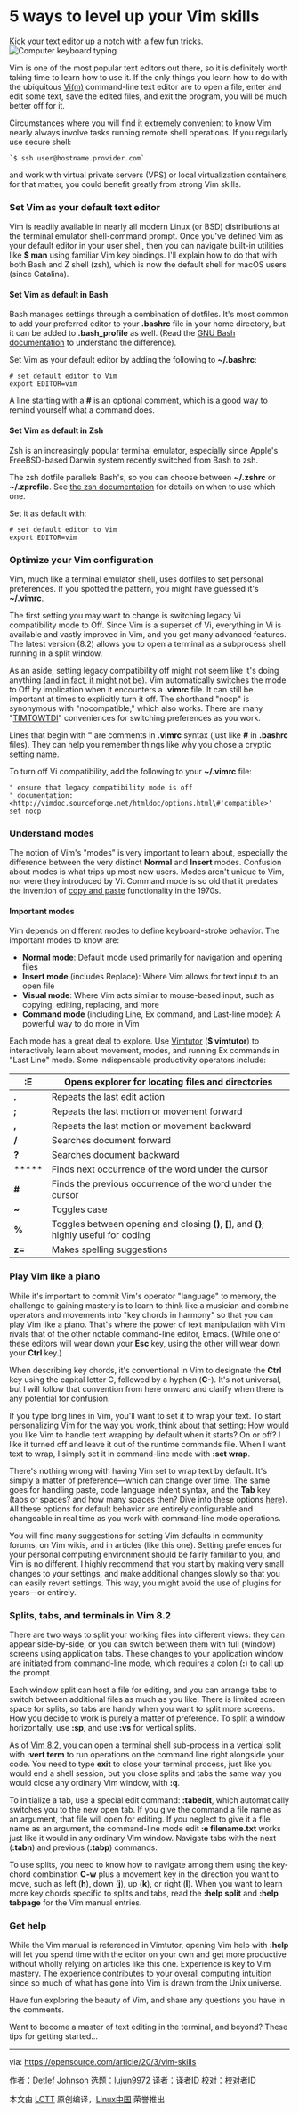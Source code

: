 [#]: collector: (lujun9972)
[#]: translator: ( )
[#]: reviewer: ( )
[#]: publisher: ( )
[#]: url: ( )
[#]: subject: (5 ways to level up your Vim skills)
[#]: via: (https://opensource.com/article/20/3/vim-skills)
[#]: author: (Detlef Johnson https://opensource.com/users/deckart)

5 ways to level up your Vim skills
======
Kick your text editor up a notch with a few fun tricks.
![Computer keyboard typing][1]

Vim is one of the most popular text editors out there, so it is definitely worth taking time to learn how to use it. If the only things you learn how to do with the ubiquitous [Vi(m)][2] command-line text editor are to open a file, enter and edit some text, save the edited files, and exit the program, you will be much better off for it.

Circumstances where you will find it extremely convenient to know Vim nearly always involve tasks running remote shell operations. If you regularly use secure shell: 


```
`$ ssh user@hostname.provider.com`
```

and work with virtual private servers (VPS) or local virtualization containers, for that matter, you could benefit greatly from strong Vim skills.

### Set Vim as your default text editor

Vim is readily available in nearly all modern Linux (or BSD) distributions at the terminal emulator shell-command prompt. Once you've defined Vim as your default editor in your user shell, then you can navigate built-in utilities like **$ man** using familiar Vim key bindings. I'll explain how to do that with both Bash and Z shell (zsh), which is now the default shell for macOS users (since Catalina).

#### Set Vim as default in Bash

Bash manages settings through a combination of dotfiles. It's most common to add your preferred editor to your **.bashrc** file in your home directory, but it can be added to **.bash_profile** as well. (Read the [GNU Bash documentation][3] to understand the difference).

Set Vim as your default editor by adding the following to **~/.bashrc**:


```
# set default editor to Vim
export EDITOR=vim
```

A line starting with a **#** is an optional comment, which is a good way to remind yourself what a command does.

#### Set Vim as default in Zsh

Zsh is an increasingly popular terminal emulator, especially since Apple's FreeBSD-based Darwin system recently switched from Bash to zsh.

The zsh dotfile parallels Bash's, so you can choose between **~/.zshrc** or **~/.zprofile**. See [the zsh documentation][4] for details on when to use which one.

Set it as default with:


```
# set default editor to Vim
export EDITOR=vim
```

### Optimize your Vim configuration

Vim, much like a terminal emulator shell, uses dotfiles to set personal preferences. If you spotted the pattern, you might have guessed it's **~/.vimrc**.

The first setting you may want to change is switching legacy Vi compatibility mode to Off. Since Vim is a superset of Vi, everything in Vi is available and vastly improved in Vim, and you get many advanced features. The latest version (8.2) allows you to open a terminal as a subprocess shell running in a split window.

As an aside, setting legacy compatibility off might not seem like it's doing anything ([and in fact, it might not be][5]). Vim automatically switches the mode to Off by implication when it encounters a **.vimrc** file. It can still be important at times to explicitly turn it off. The shorthand "nocp" is synonymous with "nocompatible," which also works. There are many "[TIMTOWTDI][6]" conveniences for switching preferences as you work.

Lines that begin with **"** are comments in **.vimrc** syntax (just like **#** in **.bashrc** files). They can help you remember things like why you chose a cryptic setting name.

To turn off Vi compatibility, add the following to your **~/.vimrc** file:


```
" ensure that legacy compatibility mode is off
" documentation: <http://vimdoc.sourceforge.net/htmldoc/options.html\#'compatible>'
set nocp
```

### Understand modes

The notion of Vim's "modes" is very important to learn about, especially the difference between the very distinct **Normal** and **Insert** modes. Confusion about modes is what trips up most new users. Modes aren't unique to Vim, nor were they introduced by Vi. Command mode is so old that it predates the invention of [copy and paste][7] functionality in the 1970s.

#### Important modes

Vim depends on different modes to define keyboard-stroke behavior. The important modes to know are:

  * **Normal mode**: Default mode used primarily for navigation and opening files
  * **Insert mode** (includes Replace): Where Vim allows for text input to an open file
  * **Visual mode**: Where Vim acts similar to mouse-based input, such as copying, editing, replacing, and more
  * **Command mode** (including Line, Ex command, and Last-line mode): A powerful way to do more in Vim



Each mode has a great deal to explore. Use [Vimtutor][8] (**$ vimtutor**) to interactively learn about movement, modes, and running Ex commands in "Last Line" mode. Some indispensable productivity operators include:

**:E** | Opens explorer for locating files and directories
---|---
**.** | Repeats the last edit action
**;** | Repeats the last motion or movement forward
**,** | Repeats the last motion or movement backward
**/** | Searches document forward
**?** | Searches document backward
***** | Finds next occurrence of the word under the cursor
**#** | Finds the previous occurrence of the word under the cursor
**~** | Toggles case
**%** | Toggles between opening and closing **()**, **[]**, and **{}**; highly useful for coding
**z=** | Makes spelling suggestions

### Play Vim like a piano

While it's important to commit Vim's operator "language" to memory, the challenge to gaining mastery is to learn to think like a musician and combine operators and movements into "key chords in harmony" so that you can play Vim like a piano. That's where the power of text manipulation with Vim rivals that of the other notable command-line editor, Emacs. (While one of these editors will wear down your **Esc** key, using the other will wear down your **Ctrl** key.)

When describing key chords, it's conventional in Vim to designate the **Ctrl** key using the capital letter C, followed by a hyphen (**C-**). It's not universal, but I will follow that convention from here onward and clarify when there is any potential for confusion.

If you type long lines in Vim, you'll want to set it to wrap your text. To start personalizing Vim for the way you work, think about that setting: How would you like Vim to handle text wrapping by default when it starts? On or off? I like it turned off and leave it out of the runtime commands file. When I want text to wrap, I simply set it in command-line mode with **:set wrap**.

There's nothing wrong with having Vim set to wrap text by default. It's simply a matter of preference—which can change over time. The same goes for handling paste, code language indent syntax, and the **Tab** key (tabs or spaces? and how many spaces then? Dive into these options [here][9]). All these options for default behavior are entirely configurable and changeable in real time as you work with command-line mode operations.

You will find many suggestions for setting Vim defaults in community forums, on Vim wikis, and in articles (like this one). Setting preferences for your personal computing environment should be fairly familiar to you, and Vim is no different. I highly recommend that you start by making very small changes to your settings, and make additional changes slowly so that you can easily revert settings. This way, you might avoid the use of plugins for years—or entirely.

### Splits, tabs, and terminals in Vim 8.2

There are two ways to split your working files into different views: they can appear side-by-side, or you can switch between them with full (window) screens using application tabs. These changes to your application window are initiated from command-line mode, which requires a colon (**:**) to call up the prompt.

Each window split can host a file for editing, and you can arrange tabs to switch between additional files as much as you like. There is limited screen space for splits, so tabs are handy when you want to split more screens. How you decide to work is purely a matter of preference. To split a window horizontally, use **:sp**, and use **:vs** for vertical splits.

As of [Vim 8.2][10], you can open a terminal shell sub-process in a vertical split with **:vert term** to run operations on the command line right alongside your code. You need to type **exit** to close your terminal process, just like you would end a shell session, but you close splits and tabs the same way you would close any ordinary Vim window, with **:q**.

To initialize a tab, use a special edit command: **:tabedit**, which automatically switches you to the new open tab. If you give the command a file name as an argument, that file will open for editing. If you neglect to give it a file name as an argument, the command-line mode edit **:e filename.txt** works just like it would in any ordinary Vim window. Navigate tabs with the next (**:tabn**) and previous (**:tabp**) commands.

To use splits, you need to know how to navigate among them using the key-chord combination **C-w** plus a movement key in the direction you want to move, such as left (**h**), down (**j**), up (**k**), or right (**l**). When you want to learn more key chords specific to splits and tabs, read the **:help split** and **:help tabpage** for the Vim manual entries.

### Get help

While the Vim manual is referenced in Vimtutor, opening Vim help with **:help** will let you spend time with the editor on your own and get more productive without wholly relying on articles like this one. Experience is key to Vim mastery. The experience contributes to your overall computing intuition since so much of what has gone into Vim is drawn from the Unix universe.

Have fun exploring the beauty of Vim, and share any questions you have in the comments.

Want to become a master of text editing in the terminal, and beyond? These tips for getting started...

--------------------------------------------------------------------------------

via: https://opensource.com/article/20/3/vim-skills

作者：[Detlef Johnson][a]
选题：[lujun9972][b]
译者：[译者ID](https://github.com/译者ID)
校对：[校对者ID](https://github.com/校对者ID)

本文由 [LCTT](https://github.com/LCTT/TranslateProject) 原创编译，[Linux中国](https://linux.cn/) 荣誉推出

[a]: https://opensource.com/users/deckart
[b]: https://github.com/lujun9972
[1]: https://opensource.com/sites/default/files/styles/image-full-size/public/lead-images/keyboaord_enter_writing_documentation.jpg?itok=kKrnXc5h (Computer keyboard typing)
[2]: https://www.vim.org/
[3]: https://www.gnu.org/software/bash/manual/html_node/Bash-Startup-Files.html
[4]: http://zsh.sourceforge.net/Intro/intro_3.html
[5]: http://vimdoc.sourceforge.net/htmldoc/starting.html#compatible-default
[6]: https://en.wikipedia.org/wiki/There%27s_more_than_one_way_to_do_it
[7]: https://www.npr.org/2020/02/22/808404858/remembering-the-pioneer-behind-your-computers-cut-copy-and-paste-functions
[8]: http://www2.geog.ucl.ac.uk/~plewis/teaching/unix/vimtutor
[9]: https://opensource.com/article/18/9/vi-editor-productivity-powerhouse
[10]: https://www.vim.org/vim-8.2-released.php
